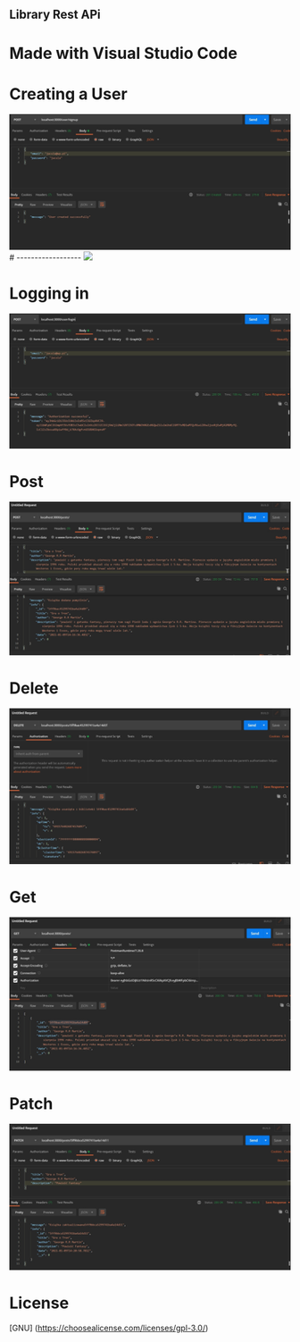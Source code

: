 ## Library Rest APi 
# Made with Visual Studio Code

# Creating a User
<img src = "user.jpg">
# ------------------
<img src = "userkey.jpg">

# Logging in
<img src = "login.jpg">

# Post
<img src = "post.jpg">

# Delete
<img src = "Delete.jpg">

# Get
<img src = "get.jpg">

# Patch
<img src = "Patch.jpg">


# License
[GNU] (https://choosealicense.com/licenses/gpl-3.0/)
